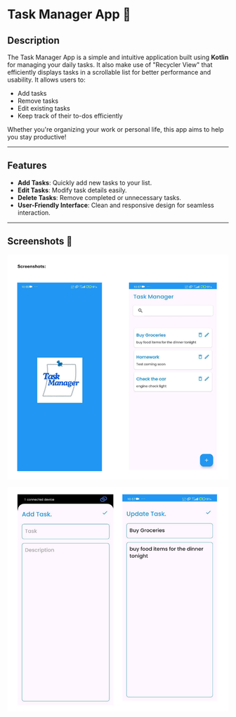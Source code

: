 # Task Manager App 📝

## Description

The Task Manager App is a simple and intuitive application built using **Kotlin** for managing your daily tasks. It also make use of "Recycler View" that efficiently displays tasks in a scrollable list for better performance and usability. It allows users to:

- Add tasks
- Remove tasks
- Edit existing tasks
- Keep track of their to-dos efficiently

Whether you're organizing your work or personal life, this app aims to help you stay productive!

---

## Features

- **Add Tasks**: Quickly add new tasks to your list.
- **Edit Tasks**: Modify task details easily.
- **Delete Tasks**: Remove completed or unnecessary tasks.
- **User-Friendly Interface**: Clean and responsive design for seamless interaction.

---

## Screenshots 📸

   ![Home Screen](https://github.com/SachinthaRajapaksha/Android-Studio--Task-Manager-app/blob/main/ss1.png)

   ![Add Task Screen](https://github.com/SachinthaRajapaksha/Android-Studio--Task-Manager-app/blob/main/ss2.png)

